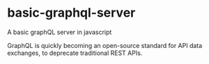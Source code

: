 # basic-graphql-server
A basic graphQL server in javascript

GraphQL is quickly becoming an open-source standard for API data exchanges, to deprecate traditional REST APIs.
